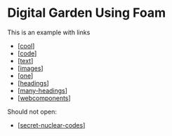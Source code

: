 # Digital Garden Using Foam

This is an example with links

- [[cool]]
- [[code]]
- [[text]]
- [[images]]
- [[one]]
- [[headings]]
- [[many-headings]]
- [[webcomponents]]

Should not open:

- [[secret-nuclear-codes]]

[//begin]: # "Autogenerated link references for markdown compatibility"
[cool]: docs/cool "Cool"
[code]: docs/code "Code"
[text]: docs/text "Text"
[images]: docs/images "Images"
[one]: docs/deep-links/one "One"
[headings]: docs/headings "Headings"
[many-headings]: docs/many-headings "Many Headings"
[webcomponents]: docs/webcomponents "Web Components"
[secret-nuclear-codes]: private/secret-nuclear-codes "Secret nuclear codes"
[//end]: # "Autogenerated link references"
